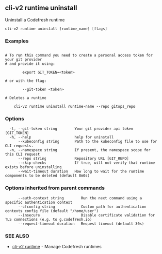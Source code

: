 ## cli-v2 runtime uninstall

Uninstall a Codefresh runtime

```
cli-v2 runtime uninstall [runtime_name] [flags]
```

### Examples

```

# To run this command you need to create a personal access token for your git provider
# and provide it using:

        export GIT_TOKEN=<token>

# or with the flag:

        --git-token <token>

# Deletes a runtime

    cli-v2 runtime uninstall runtime-name --repo gitops_repo

```

### Options

```
  -t, --git-token string        Your git provider api token [GIT_TOKEN]
  -h, --help                    help for uninstall
      --kubeconfig string       Path to the kubeconfig file to use for CLI requests.
  -n, --namespace string        If present, the namespace scope for this CLI request
      --repo string             Repository URL [GIT_REPO]
      --skip-checks             If true, will not verify that runtime exists before uninstalling
      --wait-timeout duration   How long to wait for the runtime components to be deleted (default 8m0s)
```

### Options inherited from parent commands

```
      --auth-context string        Run the next command using a specific authentication context
      --cfconfig string            Custom path for authentication contexts config file (default "/home/user")
      --insecure                   Disable certificate validation for TLS connections (e.g. to g.codefresh.io)
      --request-timeout duration   Request timeout (default 30s)
```

### SEE ALSO

* [cli-v2 runtime](cli-v2_runtime.md)	 - Manage Codefresh runtimes

